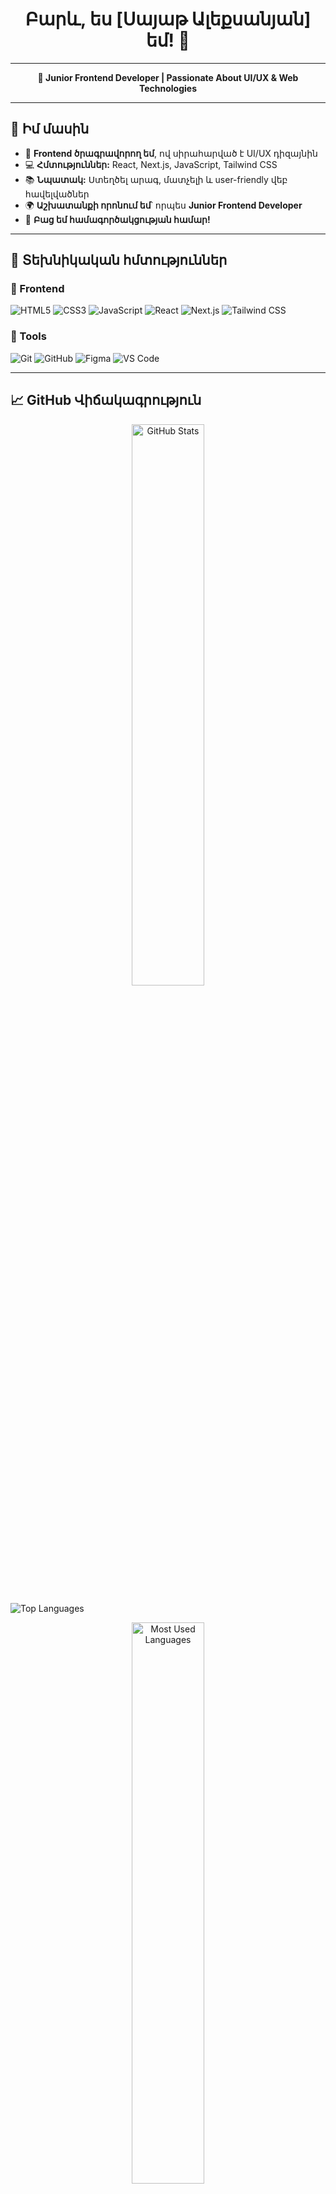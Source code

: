 


<h1 align="center">Բարև, ես [Սայաթ Ալեքսանյան] եմ! 👋</h1>

---

<p align="center">
  <b>🚀 Junior Frontend Developer | Passionate About UI/UX & Web Technologies</b>
</p>

---

## 🔹 Իմ մասին  
- 🎨 **Frontend ծրագրավորող եմ**, ով սիրահարված է UI/UX դիզայնին 
- 💻 **Հմտություններ:** React, Next.js, JavaScript, Tailwind CSS 
- 📚 **Նպատակ:** Ստեղծել արագ, մատչելի և user-friendly վեբ հավելվածներ  
- 🌍 **Աշխատանքի որոնում եմ**՝ որպես **Junior Frontend Developer**  
- 📩 **Բաց եմ համագործակցության համար!**  

---

## 🚀 Տեխնիկական հմտություններ  
### 🔹 Frontend  
![HTML5](https://img.shields.io/badge/HTML5-E34F26?style=for-the-badge&logo=html5&logoColor=white)
![CSS3](https://img.shields.io/badge/CSS3-1572B6?style=for-the-badge&logo=css3&logoColor=white)
![JavaScript](https://img.shields.io/badge/JavaScript-F7DF1E?style=for-the-badge&logo=javascript&logoColor=black)
![React](https://img.shields.io/badge/React-20232A?style=for-the-badge&logo=react&logoColor=61DAFB)
![Next.js](https://img.shields.io/badge/Next.js-000000?style=for-the-badge&logo=next.js&logoColor=white)
![Tailwind CSS](https://img.shields.io/badge/Tailwind%20CSS-38B2AC?style=for-the-badge&logo=tailwind-css&logoColor=white)

### 🔹 Tools  
![Git](https://img.shields.io/badge/Git-F05032?style=for-the-badge&logo=git&logoColor=white)
![GitHub](https://img.shields.io/badge/GitHub-181717?style=for-the-badge&logo=github&logoColor=white)
![Figma](https://img.shields.io/badge/Figma-F24E1E?style=for-the-badge&logo=figma&logoColor=white)
![VS Code](https://img.shields.io/badge/VS%20Code-007ACC?style=for-the-badge&logo=visual-studio-code&logoColor=white)

---

## 📈 GitHub Վիճակագրություն  

<p align="center">
  <img src="https://github-readme-stats.vercel.app/api?username=SayatAleqsanyan&show_icons=true&theme=radical" width="48%" alt="GitHub Stats">
  
  ![Top Languages](https://github-readme-stats.vercel.app/api/top-langs/?username=SayatAleqsanyan&layout=compact&theme=radical)
</p>

<p align="center">
  <img src="https://github-readme-stats.vercel.app/api/top-langs/?username=SayatAleqsanyan&layout=compact&theme=radical" width="48%" alt="Most Used Languages">
</p>

---

## 📌 Վերջին նախագծերը  
🔹 **[Portfolio Website]()** - Իմ անձնական պորտֆոլիոն (React, Tailwind CSS)   <br>
🔹 **[E-commerce UI](https://github.com/SayatAleqsanyan/BeeOnCode)** - Start  <br>
🔹 **[my-App](https://github.com/SayatAleqsanyan/React)** - React start  

---

## 💼 Ինչու ինձ ընտրել  
✅ Ստեղծում եմ **responsive և high-performance վեբ հավելվածներ**  
✅ Ունեմ **UX/UI դիզայնի հմտություններ**, կարող եմ լավ user experience ապահովել  
✅ **Աշխատանքի եմ փնտրում**, և պատրաստ եմ ներդրում ունենալ ձեր թիմում!  

---

## 📬 Կապ ինձ հետ  
📩 **Email:** [sayad.aleksanyan0@gmail.com](mailto:sayad.aleksanyan0@gmail.com)   
🌐 **Portfolio:** [https://SayatAleqsanyan.github.io](https://SayatAleqsanyan.github.io) 

💼 **LinkedIn:** [linkedin.com/in/саяд-алексанян](https://am.linkedin.com/in/%D1%81%D0%B0%D1%8F%D0%B4-%D0%B0%D0%BB%D0%B5%D0%BA%D1%81%D0%B0%D0%BD%D1%8F%D0%BD-96b558224?original_referer=https%3A%2F%2Fwww.linkedin.com%2F )  

---


